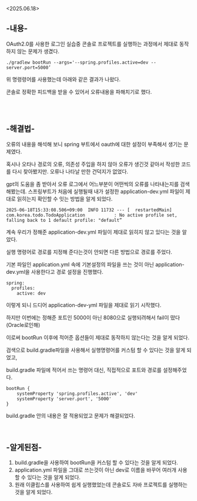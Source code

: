 <p>&lt;2025.06.18&gt;</p>
<h2 id="-내용-">-내용-</h2>
<p>OAuth2.0를 사용한 로그인 실습중 콘솔로 프로젝트를 실행하는 과정에서 제대로 동작하지 않는 문제가 생겼다.</p>
<pre><code class="language-java">./gradlew bootRun --args='--spring.profiles.active=dev --server.port=5000’</code></pre>
<p>위 명령령어를 사용했는데 아래와 같은 결과가 나왔다.</p>
<p>콘솔로 정확한 피드백을 받을 수 있어서 오류내용을 파해치기로 했다.</p>
<p><img alt="" src="https://velog.velcdn.com/images/isak9975/post/56c48d2a-b705-4d8e-9540-c73b36ff0b8b/image.png" /></p>
<br />

<h2 id="-해결법-">-해결법-</h2>
<p>오류의 내용을 해석해 보니 spring 부트에서 oauth에 대한 설정이 부족해서 생기는 문제였다.</p>
<p>혹시나 오타나 경로의 오류, 의존성 주입을 하지 않아 오류가 생긴것 같아서 작성한 코드를 다시 찾아봤지만. 오류나 나타날 만한 건덕지가 없었다.</p>
<p>gpt의 도움을 좀 받아서 오류 로그에서 어느부분이 어떤씩의 오류를 나타내는지를 검색해봤는데. 스프링부트가 처음에 실행될때 내가 설정한 application-dev.yml 파일이 제대로 읽히는지 확인할 수 잇는 방법을 알게 되었다.</p>
<pre><code class="language-java">2025-06-18T15:33:08.506+09:00  INFO 11732 --- [  restartedMain] com.korea.todo.TodoApplication           : No active profile set, falling back to 1 default profile: &quot;default”</code></pre>
<p>계속 우리가 정해준 application-dev.yml 파일이 제대로 읽히지 않고 있다는 것을 알았다.</p>
<p>실행 명령어로 경로를 지정해 준다는것이 안되면 다른 방법으로 경로를 주었다. </p>
<p>기본 파일인 application.yml 속에  기본설정의 파일을 쓰는 것이 아닌 application-dev.yml을 사용한다고 경로 설정을 진행했다.</p>
<pre><code class="language-java">spring:
  profiles:
    active: dev</code></pre>
<p>이렇게 되니 드디어 application-dev-yml 파일을 제대로 읽기 시작했다.</p>
<p>하지만 이번에는 정해준 포트인 5000이 아닌 8080으로 실행되려해서 fail이 떴다(Oracle로인해)</p>
<p>이로써 bootRun 이후에 적어준 옵션들이 제대로 동작하지 않는다는 것을 알게 되었다.</p>
<p>검색으로 build.gradle파일을 사용해서 실행명령어를 커스텀 할 수 있다는 것을 알게 되었고,</p>
<p>build.gradle 파일에 적어서 쓰는 명령어 대신, 직접적으로 포트와 경로를 설정해주었다.</p>
<pre><code class="language-java">bootRun {
    systemProperty 'spring.profiles.active', 'dev'
    systemProperty 'server.port', '5000'
}</code></pre>
<p>build.gradle 안의 내용은 잘 적용되었고 문제가 해결되었다.</p>
<br />

<h2 id="-알게된점-">-알게된점-</h2>
<ol>
<li>build.gradle을 사용하여 bootRun을 커스텀 할 수 있다는 것을 알게 되었다.</li>
<li>application.yml 파일을 그대로 쓰는것이 아닌 dev로 이름을 바꾸어 여러개 사용할 수 있다는 것을 알게 되었다.</li>
<li>원래 이클립스를 사용하여 쉽게 실행했었는데 콘솔로도 자바 프로젝트를 실행하는 것을 알게 되었다.</li>
</ol>
